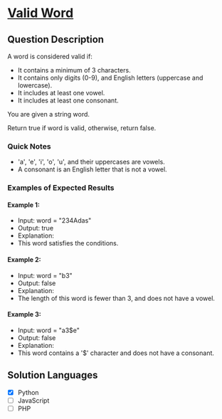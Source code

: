 # [Valid Word](https://leetcode.com/problems/valid-word/description/)

## Question Description

A word is considered valid if:

- It contains a minimum of 3 characters.
- It contains only digits (0-9), and English letters (uppercase and lowercase).
- It includes at least one vowel.
- It includes at least one consonant.

You are given a string word.

Return true if word is valid, otherwise, return false.

### Quick Notes

- 'a', 'e', 'i', 'o', 'u', and their uppercases are vowels.
- A consonant is an English letter that is not a vowel.

### Examples of Expected Results

#### Example 1:

- Input: word = "234Adas"
- Output: true
- Explanation:
- This word satisfies the conditions.

#### Example 2:

- Input: word = "b3"
- Output: false
- Explanation:
- The length of this word is fewer than 3, and does not have a vowel.

#### Example 3:

- Input: word = "a3$e"
- Output: false
- Explanation:
- This word contains a '$' character and does not have a consonant.

## Solution Languages

- [x] Python
- [ ] JavaScript
- [ ] PHP